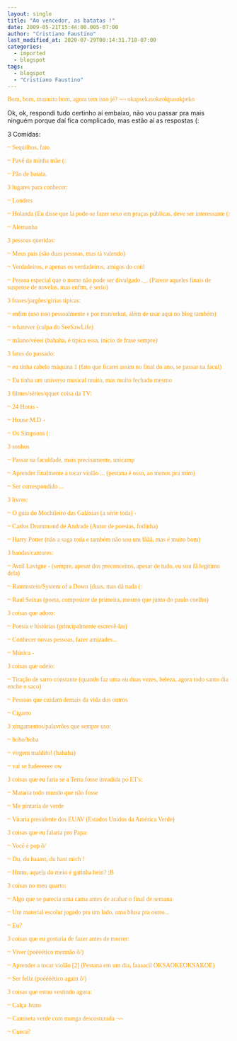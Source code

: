 ```yaml
---
layout: single
title: "Ao vencedor, as batatas !"
date: 2009-05-21T15:44:00.005-07:00
author: "Cristiano Faustino"
last_modified_at: 2020-07-29T00:14:31.718-07:00
categories:
  - imported
  - blogspot
tags:
  - blogspot
  - "Cristiano Faustino"
---
```


<span style='color: rgb(255 , 153 , 0); font-family: "trebuchet ms";'>Bom, bom, muuuito bom, agora tem isso jé? ¬¬
okapsekasokeokpasokpeko

Ok, ok, respondi tudo certinho aí embaixo, não vou passar pra mais ninguém porque daí fica complicado, mas estão aí as respostas (:

3 Comidas:

<span style='color: rgb(255 , 153 , 0); font-family: "trebuchet ms";'>~ <span style="color: rgb(255 , 153 , 0);">Sequilhos, fato

<span style='color: rgb(255 , 153 , 0); font-family: "trebuchet ms";'>~ Pavê da minha mãe (:

<span style='color: rgb(255 , 153 , 0); font-family: "trebuchet ms";'>~ Pão de batata.



<span style='color: rgb(255 , 153 , 0); font-family: "trebuchet ms";'>3 lugares para conhecer:

<span style='color: rgb(255 , 153 , 0); font-family: "trebuchet ms";'>~ Londres

<span style='color: rgb(255 , 153 , 0); font-family: "trebuchet ms";'>~ Holanda (Eu disse que lá pode-se fazer sexo em praças públicas, deve ser interessante (:

<span style='color: rgb(255 , 153 , 0); font-family: "trebuchet ms";'>~ Alemanha 





<span style='color: rgb(255 , 153 , 0); font-family: "trebuchet ms";'>3 pessoas queridas:

<span style='color: rgb(255 , 153 , 0); font-family: "trebuchet ms";'>~ Meus pais (são duas pessoas, mas tá valendo)

<span style='color: rgb(255 , 153 , 0); font-family: "trebuchet ms";'>~ Verdadeiros, e apenas os verdadeiros, amigos do cotil

<span style='color: rgb(255 , 153 , 0); font-family: "trebuchet ms";'>~ Pessoa especial que o nome não pode ser divulgado ._. (Parece aqueles finais de suspense de novelas, mas enfim, é serio)



<span style='color: rgb(255 , 153 , 0); font-family: "trebuchet ms";'>3 frases/jargões/gírias típicas:

<span style='color: rgb(255 , 153 , 0); font-family: "trebuchet ms";'>~ enfim (uso isso pessoalmente e por msn/orkut, além de usar aqui no blog também)

<span style='color: rgb(255 , 153 , 0); font-family: "trebuchet ms";'>~ whatever (culpa do SeeSawLife)

<span style='color: rgb(255 , 153 , 0); font-family: "trebuchet ms";'>~ mãano/véeei (hahaha, é tipica essa, inicio de frase sempre)



<span style='color: rgb(255 , 153 , 0); font-family: "trebuchet ms";'>3 fatos do passado:

<span style='color: rgb(255 , 153 , 0); font-family: "trebuchet ms";'>~ eu tinha cabelo máquina 1 (fato que ficarei assim no final do ano, se passar na facul)

<span style='color: rgb(255 , 153 , 0); font-family: "trebuchet ms";'>~ Eu tinha um universo musical muito, mas muito fechado mesmo



<span style='color: rgb(255 , 153 , 0); font-family: "trebuchet ms";'>3 filmes/séries/qquer coisa da TV:

<span style='color: rgb(255 , 153 , 0); font-family: "trebuchet ms";'>~ 24 Horas *-*

<span style='color: rgb(255 , 153 , 0); font-family: "trebuchet ms";'>~ House M.D *-*

<span style='color: rgb(255 , 153 , 0); font-family: "trebuchet ms";'>~ Os Simpsons (: 



<span style='color: rgb(255 , 153 , 0); font-family: "trebuchet ms";'>3 sonhos

<span style='color: rgb(255 , 153 , 0); font-family: "trebuchet ms";'>~ Passar na faculdade, mais precisamente, unicamp

<span style='color: rgb(255 , 153 , 0); font-family: "trebuchet ms";'>~ Aprender finalmente a tocar violão ... (pestana é osso, ao menos pra mim) 

<span style='color: rgb(255 , 153 , 0); font-family: "trebuchet ms";'>~ Ser correspondido ...



<span style='color: rgb(255 , 153 , 0); font-family: "trebuchet ms";'>3 livros:

<span style='color: rgb(255 , 153 , 0); font-family: "trebuchet ms";'>~ O guia do Mochileiro das Galáxias (a série toda)<span style="color: rgb(255 , 153 , 0);">  *-*

<span style='color: rgb(255 , 153 , 0); font-family: "trebuchet ms";'>~ Carlos Drummond de Andrade (Autor de poesias, fodinha)

<span style='color: rgb(255 , 153 , 0); font-family: "trebuchet ms";'>~ Harry Potter (não a saga toda e também não sou um fããã, mas é muito bom) 



<span style='color: rgb(255 , 153 , 0); font-family: "trebuchet ms";'>3 bandas/cantores:

<span style='color: rgb(255 , 153 , 0); font-family: "trebuchet ms";'>~ Avril Lavigne *-* (sempre, apesar dos preconceitos, apesar de tudo, eu sou fã legítimo dela)

<span style='color: rgb(255 , 153 , 0); font-family: "trebuchet ms";'>~ Rammstein/System of a Down (duas, mas dá nada (:

<span style='color: rgb(255 , 153 , 0); font-family: "trebuchet ms";'>~ Raul Seixas (poeta, compositor de primeira, mesmo que junto do paulo coelho)



<span style='color: rgb(255 , 153 , 0); font-family: "trebuchet ms";'>3 coisas que adoro:

<span style='color: rgb(255 , 153 , 0); font-family: "trebuchet ms";'>~ Poesia e histórias (principalmente escrevê-las)

<span style='color: rgb(255 , 153 , 0); font-family: "trebuchet ms";'>~ Conhecer novas pessoas, fazer amizades...

<span style='color: rgb(255 , 153 , 0); font-family: "trebuchet ms";'>~ Música *-*



<span style='color: rgb(255 , 153 , 0); font-family: "trebuchet ms";'>3 coisas que odeio:

<span style='color: rgb(255 , 153 , 0); font-family: "trebuchet ms";'>~ Tiração de sarro constante (quando faz uma ou duas vezes, beleza, agora todo santo dia enche o saco)

<span style='color: rgb(255 , 153 , 0); font-family: "trebuchet ms";'>~ Pessoas que cuidam demais da vida dos outros

<span style='color: rgb(255 , 153 , 0); font-family: "trebuchet ms";'>~ Cigarro



<span style='color: rgb(255 , 153 , 0); font-family: "trebuchet ms";'>3 xingamentos/palavrões que sempre uso:

<span style='color: rgb(255 , 153 , 0); font-family: "trebuchet ms";'>~ bobo/boba

<span style='color: rgb(255 , 153 , 0); font-family: "trebuchet ms";'>~ virgem maldito! (hahaha)

<span style='color: rgb(255 , 153 , 0); font-family: "trebuchet ms";'>~ vai se fudeeeeee ow



<span style='color: rgb(255 , 153 , 0); font-family: "trebuchet ms";'>3 coisas que eu faria se a Terra fosse invadida po ET's:

<span style='color: rgb(255 , 153 , 0); font-family: "trebuchet ms";'>~ Mataria todo mundo que não fosse

<span style='color: rgb(255 , 153 , 0); font-family: "trebuchet ms";'>~ Me pintaria de verde

<span style='color: rgb(255 , 153 , 0); font-family: "trebuchet ms";'>~ Viraria presidente dos EUAV (Estados Unidos da América Verde)



<span style='color: rgb(255 , 153 , 0); font-family: "trebuchet ms";'>3 coisas que eu falaria pro Papa:

<span style='color: rgb(255 , 153 , 0); font-family: "trebuchet ms";'>~ Você é pop õ/

<span style='color: rgb(255 , 153 , 0); font-family: "trebuchet ms";'>~ Du, du haaast, du hast mich !

<span style='color: rgb(255 , 153 , 0); font-family: "trebuchet ms";'>~ <span style="color: rgb(255 , 153 , 0);">Hmm, aquela do meio é gatinha hein? ;B



<span style='color: rgb(255 , 153 , 0); font-family: "trebuchet ms";'>3 coisas no meu quarto:

<span style='color: rgb(255 , 153 , 0); font-family: "trebuchet ms";'>~ <span style="color: rgb(255 , 153 , 0);">Algo que se parecia uma cama antes de acabar o final de semana

<span style='color: rgb(255 , 153 , 0); font-family: "trebuchet ms";'>~ Um material escolar jogado pra um lado, uma blusa pra outro...

<span style='color: rgb(255 , 153 , 0); font-family: "trebuchet ms";'>~ Eu?

<span style='color: rgb(255 , 153 , 0); font-family: "trebuchet ms";'> 

<span style='color: rgb(255 , 153 , 0); font-family: "trebuchet ms";'>3 coisas que eu gostaria de fazer antes de morrer:

<span style='color: rgb(255 , 153 , 0); font-family: "trebuchet ms";'>~ Viver (poééético mermão õ/)

<span style='color: rgb(255 , 153 , 0); font-family: "trebuchet ms";'>~ Aprender a tocar violão [2] (Pestana em um dia, faaaacil OKSAOKEOKSAKOE)

<span style='color: rgb(255 , 153 , 0); font-family: "trebuchet ms";'>~ <span style="color: rgb(255 , 153 , 0);">Ser feliz (poéééético again õ/)



<span style='color: rgb(255 , 153 , 0); font-family: "trebuchet ms";'>3 coisas que estou vestindo agora:

<span style='color: rgb(255 , 153 , 0); font-family: "trebuchet ms";'>~ Calça Jeans

<span style='color: rgb(255 , 153 , 0); font-family: "trebuchet ms";'>~ Camiseta verde com manga descosturada ¬¬

<span style='color: rgb(255 , 153 , 0); font-family: "trebuchet ms";'>~ Cueca?<span style='font-family: "trebuchet ms"; font-style: italic;'>

